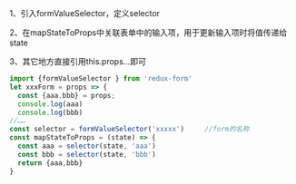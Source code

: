 1、引入formValueSelector，定义selector

2、在mapStateToProps中关联表单中的输入项，用于更新输入项时将值传递给state

3、其它地方直接引用this.props...即可

```js
import {formValueSelector } from 'redux-form'
let xxxForm = props => {
  const {aaa,bbb} = props;
  console.log(aaa)
  console.log(bbb)  
//……
const selector = formValueSelector('xxxxx')     //form的名称
const mapStateToProps = (state) => {
  const aaa = selector(state, 'aaa')
  const bbb = selector(state, 'bbb')
  return {aaa,bbb}
}
```



